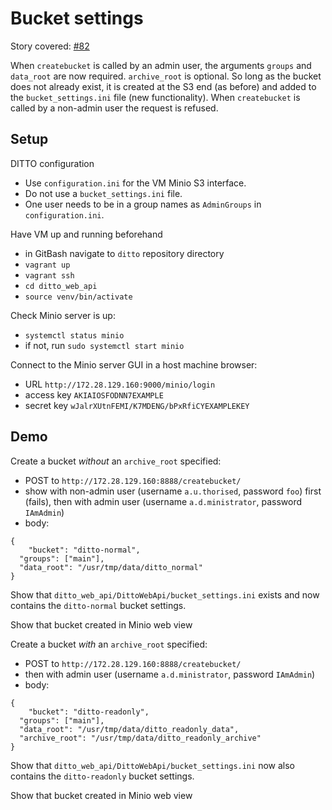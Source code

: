# Bucket settings

Story covered: [#82](https://github.com/ukaea/ditto/issues/82)

When `createbucket` is called by an admin user, the arguments `groups` and `data_root` are now required. `archive_root` is optional. So long as the bucket does not already exist, it is created at the S3 end (as before) and added to the `bucket_settings.ini` file (new functionality). When `createbucket` is called by a non-admin user the request is refused.

## Setup

DITTO configuration
* Use `configuration.ini` for the VM Minio S3 interface.
* Do not use a `bucket_settings.ini` file.
* One user needs to be in a group names as `AdminGroups` in `configuration.ini`.

Have VM up and running beforehand
* in GitBash navigate to `ditto` repository directory
* `vagrant up`
* `vagrant ssh`
* `cd ditto_web_api`
* `source venv/bin/activate`

Check Minio server is up:
* `systemctl status minio`
* if not, run `sudo systemctl start minio`

Connect to the Minio server GUI in a host machine browser:
* URL `http://172.28.129.160:9000/minio/login`
* access key `AKIAIOSFODNN7EXAMPLE`
* secret key `wJalrXUtnFEMI/K7MDENG/bPxRfiCYEXAMPLEKEY`

## Demo

Create a bucket _without_ an `archive_root` specified:
* POST to `http://172.28.129.160:8888/createbucket/`
* show with non-admin user (username `a.u.thorised`, password `foo`) first (fails), then with admin user (username `a.d.ministrator`, password `IAmAdmin`)
* body:
```
{
	"bucket": "ditto-normal",
  "groups": ["main"],
  "data_root": "/usr/tmp/data/ditto_normal"
}
```

Show that `ditto_web_api/DittoWebApi/bucket_settings.ini` exists and now contains the `ditto-normal` bucket settings.

Show that bucket created in Minio web view

Create a bucket _with_ an `archive_root` specified:
* POST to `http://172.28.129.160:8888/createbucket/`
* then with admin user (username `a.d.ministrator`, password `IAmAdmin`)
* body:
```
{
	"bucket": "ditto-readonly",
  "groups": ["main"],
  "data_root": "/usr/tmp/data/ditto_readonly_data",
  "archive_root": "/usr/tmp/data/ditto_readonly_archive"
}
```

Show that `ditto_web_api/DittoWebApi/bucket_settings.ini` now also contains the `ditto-readonly` bucket settings.

Show that bucket created in Minio web view
